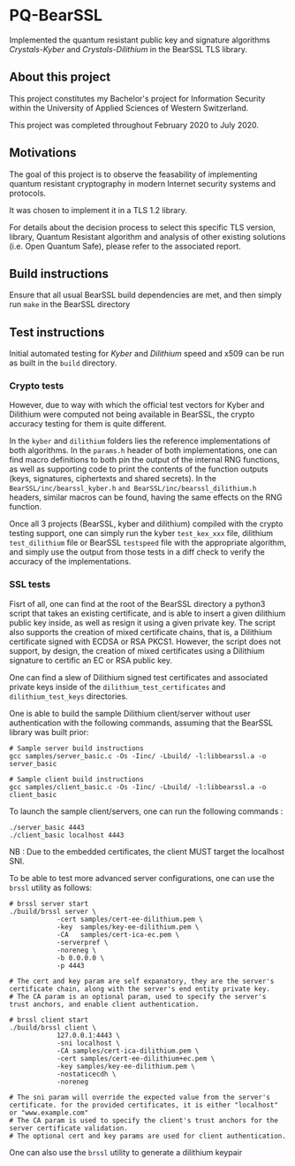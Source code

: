 # PQ-BearSSL

Implemented the quantum resistant public key and signature algorithms *Crystals-Kyber* and *Crystals-Dilithium* in the BearSSL TLS library.

## About this project

This project constitutes my Bachelor's project for Information Security within the University of Applied Sciences of Western Switzerland.

This project was completed throughout February 2020 to July 2020.

## Motivations

The goal of this project is to observe the feasability of implementing quantum resistant cryptography in modern Internet security systems and protocols. 

It was chosen to implement it in a TLS 1.2 library.

For details about the decision process to select this specific TLS version, library, Quantum Resistant algorithm and analysis of other existing solutions (i.e. Open Quantum Safe), please refer to the associated report.

## Build instructions

Ensure that all usual BearSSL build dependencies are met, and then simply run `make` in the BearSSL directory
 
## Test instructions

Initial automated testing for *Kyber* and *Dilithium* speed and x509 can be run as built in the `build` directory.

### Crypto tests

However, due to way with which the official test vectors for Kyber and Dilithium were computed not being available in BearSSL, the crypto accuracy testing for them is quite different.

In the `kyber` and `dilithium` folders lies the reference implementations of both algorithms.
In the `params.h` header of both implementations, one can find macro definitions to both pin the output of the internal RNG functions, as well as supporting code to print the contents of the function outputs (keys, signatures, ciphertexts and shared secrets).
In the `BearSSL/inc/bearssl_kyber.h` `and BearSSL/inc/bearssl_dilithium.h` headers, similar macros can be found, having the same effects on the RNG function.

Once all 3 projects (BearSSL, kyber and dilithium) compiled with the crypto testing support, one can simply run the kyber `test_kex_xxx` file, dilithium `test_dilithium` file or BearSSL `testspeed` file with the appropriate algorithm, and simply use the output from those tests in a diff check to verify the accuracy of the implementations.

### SSL tests

Fisrt of all, one can find at the root of the BearSSL directory a python3 script that takes an existing certificate, and is able to insert a given dilithium public key inside, as well as resign it using a given private key.
The script also supports the creation of mixed certificate chains, that is, a Dilithium certificate signed with ECDSA or RSA PKCS1.
However, the script does not support, by design, the creation of mixed certificates using a Dilithium signature to certific an EC or RSA public key.

One can find a slew of Dilithium signed test certificates and associated private keys inside of the `dilithium_test_certificates` and `dilithium_test_keys` directories.

One is able to build the sample Dilithium client/server without user authentication with the following commands, assuming that the BearSSL library was built prior:

```
# Sample server build instructions 
gcc samples/server_basic.c -Os -Iinc/ -Lbuild/ -l:libbearssl.a -o server_basic

# Sample client build instructions 
gcc samples/client_basic.c -Os -Iinc/ -Lbuild/ -l:libbearssl.a -o client_basic
``` 

To launch the sample client/servers, one can run the following commands :

```
./server_basic 4443
./client_basic localhost 4443
```

NB : Due to the embedded certificates, the client MUST target the localhost SNI.

To be able to test more advanced server configurations, one can use the `brssl` utility as follows:

```
# brssl server start
./build/brssl server \
			-cert samples/cert-ee-dilithium.pem \
			-key  samples/key-ee-dilithium.pem \
            -CA   samples/cert-ica-ec.pem \
            -serverpref \
            -noreneg \
			-b 0.0.0.0 \
			-p 4443

# The cert and key param are self expanatory, they are the server's certificate chain, along with the server's end entity private key.
# The CA param is an optional param, used to specify the server's trust anchors, and enable client authentication.

# brssl client start
./build/brssl client \
			127.0.0.1:4443 \
			-sni localhost \
			-CA samples/cert-ica-dilithium.pem \
			-cert samples/cert-ee-dilithium+ec.pem \
			-key samples/key-ee-dilithium.pem \
			-nostaticecdh \
			-noreneg

# The sni param will override the expected value from the server's certificate. for the provided certificates, it is either "localhost" or "www.example.com"
# The CA param is used to specify the client's trust anchors for the server certificate validation.
# The optional cert and key params are used for client authentication.
```

One can also use the `brssl` utility to generate a dilithium keypair